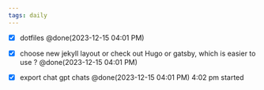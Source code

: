 ```yaml
---
tags: daily
---
```

- [x] dotfiles  @done(2023-12-15 04:01 PM)
- [x] choose new jekyll layout or check out Hugo or gatsby, which is easier to use ?  @done(2023-12-15 04:01 PM)
- [x] export chat gpt chats  @done(2023-12-15 04:01 PM)
      4:02 pm started 


